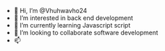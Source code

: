 - 👋 Hi, I’m @Vhuhwavho24
- 👀 I’m interested in back end development
- 🌱 I’m currently learning Javascript script
- 💞️ I’m looking to collaborate software development 
- 📫 

<!---
Vhuhwavho24/Vhuhwavho24 is a ✨ special ✨ repository because its `README.md` (this file) appears on your GitHub profile.
You can click the Preview link to take a look at your changes.
--->
